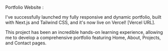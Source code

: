 Portfolio Website :


I've successfully launched my fully responsive and dynamic portfolio, built with Next.js and Tailwind CSS, and it's now live on Vercel! [Vercel URL].

This project has been an incredible hands-on learning experience, allowing me to develop a comprehensive portfolio featuring Home, About, Projects, and Contact pages.


 
